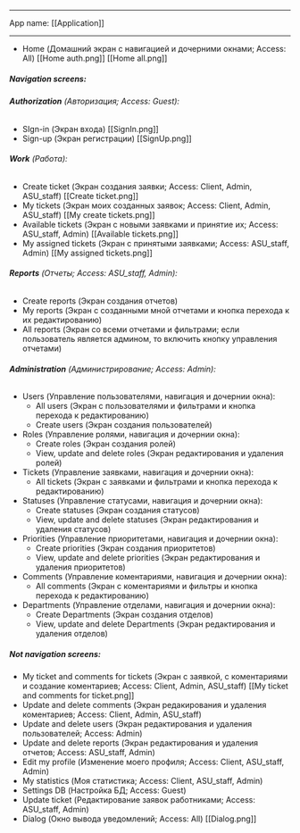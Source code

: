 
___
App name: [[Application]]
___

- Home (Домашний экран с навигацией и дочерними окнами; Access: All) [[Home auth.png]] [[Home all.png]]

##### **Navigation screens:**

###### **Authorization** (Авторизация; Access: Guest):
- SIgn-in (Экран входа)  [[SignIn.png]]
- Sign-up (Экран регистрации)  [[SignUp.png]]

###### **Work** (Работа):
- Create ticket (Экран создания заявки; Access: Client, Admin, ASU_staff) [[Create ticket.png]]
- My tickets (Экран моих созданных заявок; Access: Client, Admin, ASU_staff) [[My create tickets.png]]
- Available  tickets (Экран с новыми заявками и принятие их; Access: ASU_staff, Admin) [[Available tickets.png]]
- My assigned tickets (Экран с принятыми заявками; Access: ASU_staff, Admin) [[My assigned tickets.png]]

###### **Reports** (Отчеты; Access: ASU_staff, Admin):
- Create reports (Экран создания отчетов)
- My reports (Экран с созданными мной отчетами и кнопка перехода к их редактированию)
- All reports (Экран со всеми отчетами и фильтрами; если пользователь является админом, то включить кнопку управления отчетами)

###### **Administration** (Администрирование; Access: Admin):
- Users (Управление пользователями, навигация и дочернии окна):
	- All users (Экран с пользователями и фильтрами и кнопка перехода к редактированию)
	- Create users  (Экран создания пользователей)
- Roles (Управление ролями, навигация и дочернии окна):
	- Create roles  (Экран создания ролей)
	- View, update and delete roles (Экран редактирования и удаления ролей)
- Tickets (Управление заявками, навигация и дочернии окна):
	- All tickets (Экран с заявками и фильтрами и кнопка перехода к редактированию)
- Statuses (Управление статусами, навигация и дочернии окна):
	- Create statuses  (Экран создания статусов)
	- View, update and delete statuses (Экран редактирования и удаления статусов)
- Priorities (Управление приоритетами, навигация и дочернии окна):
	- Create priorities  (Экран создания приоритетов)
	- View, update and delete priorities (Экран редактирования и удаления приоритетов)
- Comments (Управление коментариями, навигация и дочернии окна):
	- All comments (Экран с коментариями и фильтры и кнопка перехода к редактированию)
- Departments (Управление отделами, навигация и дочернии окна):
	- Create Departments  (Экран создания отделов)
	- View, update and delete Departments (Экран редактирования и удаления отделов)

##### **Not navigation screens:**

- My ticket and comments for tickets (Экран с заявкой, с коментариями и  создание коментариев; Access: Client, Admin, ASU_staff) [[My ticket and comments for ticket.png]]
- Update and delete comments (Экран редакирования и удаления коментариев; Access: Client, Admin, ASU_staff)
- Update and delete users (Экран редактирования и удаления пользователей; Access: Admin)
- Update and delete reports (Экран редактирования и удаления отчетов; Access: ASU_staff, Admin)
- Edit my profile (Изменение моего профиля; Access: Client, ASU_staff, Admin)
- My statistics (Моя статистика; Access: Client, ASU_staff, Admin)
- Settings DB (Настройка БД; Access: Guest)
- Update ticket (Редактирование заявок работниками; Access: ASU_staff, Admin)
- Dialog (Окно вывода уведомлений; Access: All) [[Dialog.png]]